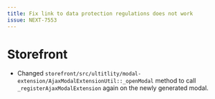 ```yaml
---
title: Fix link to data protection regulations does not work
issue: NEXT-7553
---
```

# Storefront
* Changed `storefront/src/ultitlity/modal-extension/AjaxModalExtensionUtil::_openModal` method to call `_registerAjaxModalExtension` again on the newly generated modal.
